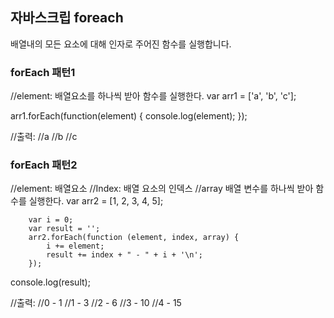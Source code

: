## 자바스크립 foreach


배열내의 모든 요소에 대해 인자로 주어진 함수를 실행합니다.

### forEach 패턴1

//element: 배열요소를 하나씩 받아 함수를 실행한다.
var arr1 = ['a', 'b', 'c'];

arr1.forEach(function(element) {
  console.log(element);
});

//출력:
//a
//b
//c

### forEach 패턴2

//element: 배열요소
//Index: 배열 요소의 인덱스
//array 배열 변수를 하나씩 받아 함수를 실행한다.
var arr2 = [1, 2, 3, 4, 5];

        var i = 0;
        var result = '';
        arr2.forEach(function (element, index, array) {
            i += element;
            result += index + " - " + i + '\n';
        });

console.log(result);

//출력:
//0 - 1
//1 - 3
//2 - 6
//3 - 10
//4 - 15
